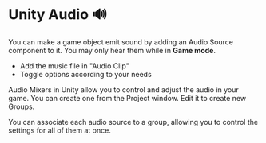 # Unity Audio 🔊

<div class="row row-cols-lg-2"><div>

You can make a game object emit sound by adding an Audio Source component to it. You may only hear them while in **Game mode**.

* Add the music file in "Audio Clip"
* Toggle options according to your needs
</div><div>

Audio Mixers in Unity allow you to control and adjust the audio in your game. You can create one from the Project window. Edit it to create new Groups.

You can associate each audio source to a group, allowing you to control the settings for all of them at once.
</div></div>